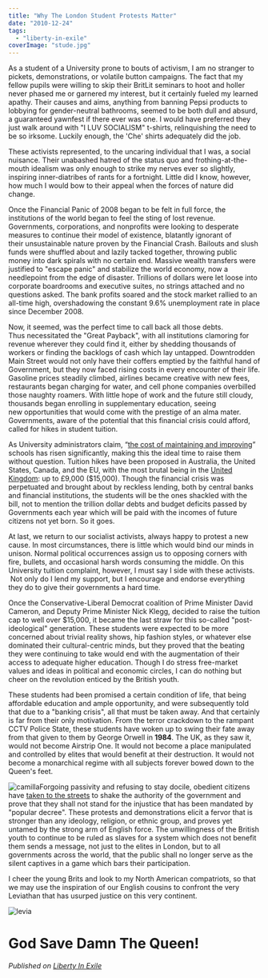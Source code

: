 ```yaml
---
title: "Why The London Student Protests Matter"
date: "2010-12-24"
tags: 
  - "liberty-in-exile"
coverImage: "stude.jpg"
---
```


As a student of a University prone to bouts of activism, I am no stranger to pickets, demonstrations, or volatile button campaigns. The fact that my fellow pupils were willing to skip their BritLit seminars to hoot and holler never phased me or garnered my interest, but it certainly fueled my learned apathy. Their causes and aims, anything from banning Pepsi products to lobbying for gender-neutral bathrooms, seemed to be both dull and absurd, a guaranteed yawnfest if there ever was one. I would have preferred they just walk around with "I LUV SOCIALISM" t-shirts, relinquishing the need to be so irksome. Luckily enough, the 'Che' shirts adequately did the job.

These activists represented, to the uncaring individual that I was, a social nuisance. Their unabashed hatred of the status quo and frothing-at-the-mouth idealism was only enough to strike my nerves ever so slightly, inspiring inner-diatribes of rants for a fortnight. Little did I know, however, how much I would bow to their appeal when the forces of nature did change.

Once the Financial Panic of 2008 began to be felt in full force, the institutions of the world began to feel the sting of lost revenue. Governments, corporations, and nonprofits were looking to desperate measures to continue their model of existence, blatantly ignorant of their unsustainable nature proven by the Financial Crash. Bailouts and slush funds were shuffled about and lazily tacked together, throwing public money into dark spirals with no certain end. Massive wealth transfers were justified to "escape panic" and stabilize the world economy, now a needlepoint from the edge of disaster. Trillions of dollars were let loose into corporate boardrooms and executive suites, no strings attached and no questions asked. The bank profits soared and the stock market rallied to an all-time high, overshadowing the constant 9.6% unemployment rate in place since December 2008.

Now, it seemed, was the perfect time to call back all those debts. Thus necessitated the "Great Payback", with all institutions clamoring for revenue wherever they could find it, either by shedding thousands of workers or finding the backlogs of cash which lay untapped. Downtrodden Main Street would not only have their coffers emptied by the faithful hand of Government, but they now faced rising costs in every encounter of their life. Gasoline prices steadily climbed, airlines became creative with new fees, restaurants began charging for water, and cell phone companies overbilled those naughty roamers. With little hope of work and the future still cloudy, thousands began enrolling in supplementary education, seeing new opportunities that would come with the prestige of an alma mater. Governments, aware of the potential that this financial crisis could afford, called for hikes in student tuition.

As University administrators claim, “[the cost of maintaining and improving](http://www.smh.com.au/national/education/rocketing-school-fees-head-towards-35000-20101220-19362.html)” schools has risen significantly, making this the ideal time to raise them without question. Tuition hikes have been proposed in Australia, the United States, Canada, and the EU, with the most brutal being in the [United Kingdom](http://www.google.com/hostednews/ukpress/article/ALeqM5iTNJgkb5arsGRmijt_t0cbvDCM5A?docId=B18721151292845985A00): up to £9,000 ($15,000). Though the financial crisis was perpetuated and brought about by reckless lending, both by central banks and financial institutions, the students will be the ones shackled with the bill, not to mention the trillion dollar debts and budget deficits passed by Governments each year which will be paid with the incomes of future citizens not yet born. So it goes.

At last, we return to our socialist activists, always happy to protest a new cause. In most circumstances, there is little which would bind our minds in unison. Normal political occurrences assign us to opposing corners with fire, bullets, and occasional harsh words consuming the middle. On this University tuition complaint, however, I must say I side with these activists.  Not only do I lend my support, but I encourage and endorse everything they do to give their governments a hard time.

Once the Conservative-Liberal Democrat coalition of Prime Minister David Cameron, and Deputy Prime Minister Nick Klegg, decided to raise the tuition cap to well over $15,000, it became the last straw for this so-called "post-ideological" generation. These students were expected to be more concerned about trivial reality shows, hip fashion styles, or whatever else dominated their cultural-centric minds, but they proved that the beating they were continuing to take would end with the augmentation of their access to adequate higher education. Though I do stress free-market values and ideas in political and economic circles, I can do nothing but cheer on the revolution enticed by the British youth.

These students had been promised a certain condition of life, that being affordable education and ample opportunity, and were subsequently told that due to a "banking crisis", all that must be taken away. And that certainly is far from their only motivation. From the terror crackdown to the rampant CCTV Police State, these students have woken up to swing their fate away from that given to them by George Orwell in **1984**. The UK, as they saw it, would not become Airstrip One. It would not become a place manipulated and controlled by elites that would benefit at their destruction. It would not become a monarchical regime with all subjects forever bowed down to the Queen's feet.

![](images/camilla_charles_car_ap129.jpg "camilla")Forgoing passivity and refusing to stay docile, obedient citizens have [taken to the streets](http://www.independent.co.uk/news/world/politics/the-year-in-review-protest-2168116.html) to shake the authority of the government and prove that they shall not stand for the injustice that has been mandated by "popular decree". These protests and demonstrations elicit a fervor that is stronger than any ideology, religion, or ethnic group, and proves yet untamed by the strong arm of English force. The unwillingness of the British youth to continue to be ruled as slaves for a system which does not benefit them sends a message, not just to the elites in London, but to all governments across the world, that the public shall no longer serve as the silent captives in a game which bars their participation.

I cheer the young Brits and look to my North American compatriots, so that we may use the inspiration of our English cousins to confront the very Leviathan that has usurped justice on this very continent.

![](images/Leviathan.gif "levia")

# God Save Damn The Queen!

_Published on [Liberty In Exile](https://libertyinexile.wordpress.com/2010/12/24/why-the-student-protests-matter/)_
